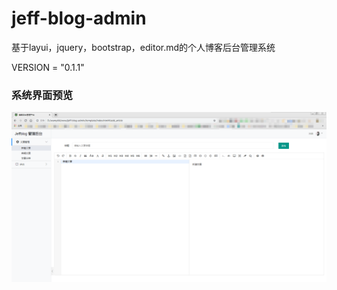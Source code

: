 # jeff-blog-admin
基于layui，jquery，bootstrap，editor.md的个人博客后台管理系统

VERSION = "0.1.1"

### 系统界面预览
![image](https://github.com/jeffry88/jeff-blog-admin/blob/master/static/images/view.jpg)